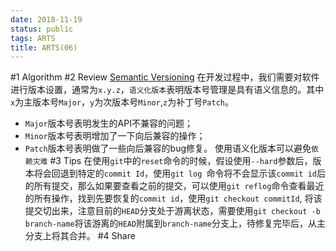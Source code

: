 ```yaml
---
date: 2018-11-19
status: public
tags: ARTS
title: ARTS(06)
---
```

#1 Algorithm
#2 Review
[Semantic Versioning](https://semver.org/)
在开发过程中，我们需要对软件进行版本设置，通常为`x.y.z`，`语义化版本`表明版本号管理是具有语义信息的。其中`x`为主版本号`Major`，`y`为次版本号`Minor`,`z`为补丁号`Patch`。
- `Major`版本号表明发生的API不兼容的问题；
- `Minor`版本号表明增加了一下向后兼容的操作；
- `Patch`版本号表明做了一些向后兼容的bug修复。
使用语义化版本可以避免`依赖灾难`
#3 Tips
在使用`git`中的`reset`命令的时候，假设使用`--hard`参数后，版本将会回退到特定的`commit Id`，使用`git log `命令将不会显示该`commit id`后的所有提交，那么如果要查看之前的提交，可以使用`git reflog`命令查看最近的所有操作，找到先要恢复的`commit id`，使用`git checkout commitId`, 将该提交切出来，注意目前的`HEAD`分支处于游离状态，需要使用`git checkout -b branch-name`将该游离的`HEAD`附属到`branch-name`分支上，待修复完毕后，从主分支上将其合并。
#4 Share

